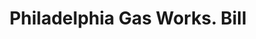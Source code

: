 ---
doi: 10.7916/D8Q25BDN
date_other: '1870'
date_other_textual: 1870-1879
form: printed ephemera
genre:
- Invoices
name:
- Philadelphia Gas Works
object_in_context_url: https://biggert.cul.columbia.edu/items/view/ave_biggert_01703
subject_hierarchical_geographic:
- Philadelphia, Pennsylvania, United States
subject_name:
- Philadelphia Gas Works
title: Philadelphia Gas Works. Bill
sort_title: Philadelphia Gas Works. Bill
call_number: ave_biggert_01703
coordinates:
- 40.00944444444445,-75.13333333333334
pid: ave_biggert_01703
identifiers: ave_biggert_01703
thumbnail: false
permalink: /biggert/ave_biggert_01703/
layout: iiif-image-page
---
